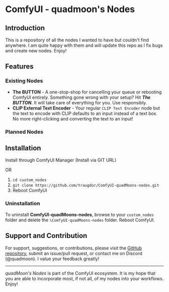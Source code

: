 # ComfyUI - quadmoon's Nodes

## Introduction

This is a repository of all the nodes I wanted to have but couldn't find anywhere. I am quite happy with them and will update this repo as I fix bugs and create new nodes. Enjoy!

## Features

### Existing Nodes
* **The BUTTON** - A one-stop-shop for cancelling your queue or rebooting ComfyUI entirely. Something gone wrong with your setup? Hit ***The BUTTON***. It will take care of everything for you. Use responsibly.
* **CLIP External Text Encoder** - Your regular `CLIP Text Encoder` node but the text to encode with CLIP defaults to an input instead of a text box. No more right-clicking and converting the text to an input!

### Planned Nodes


## Installation

Install through ComfyUI Manager (Install via GIT URL)

OR

1. `cd custom_nodes`
2. `git clone https://github.com/traugdor/ComfyUI-quadMoons-nodes.git`
3. Reboot ComfyUI

### Uninstallation
To uninstall **ComfyUI-quadMoons-nodes**, browse to your `custom_nodes` folder and delete the `\ComfyUI-quadMoons-nodes` folder. Reboot ComfyUI.

## Support and Contribution

For support, suggestions, or contributions, please visit the [GitHub repository](https://github.com/traugdor/ComfyUI-quadMoons-nodes), submit an issue/pull request, or contact me on Discord (@quadmoon). I value your feedback greatly!

---

*quadMoon's Nodes* is part of the ComfyUI ecosystem. It is my hope that you are able to incorporate most, if not all, of my nodes into your workflows. Enjoy!

